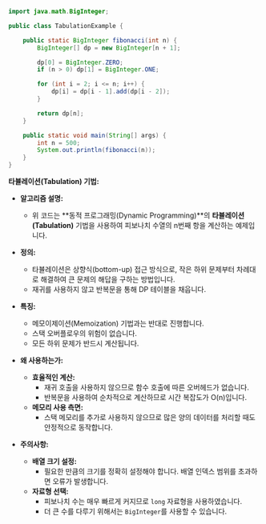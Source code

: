 ```Java
import java.math.BigInteger;

public class TabulationExample {

    public static BigInteger fibonacci(int n) {
        BigInteger[] dp = new BigInteger[n + 1];

        dp[0] = BigInteger.ZERO;
        if (n > 0) dp[1] = BigInteger.ONE;

        for (int i = 2; i <= n; i++) {
            dp[i] = dp[i - 1].add(dp[i - 2]);
        }

        return dp[n];
    }

    public static void main(String[] args) {
        int n = 500;
        System.out.println(fibonacci(n));
    }
}

```
**타뷸레이션(Tabulation) 기법:**
- **알고리즘 설명:**
	- 위 코드는 **동적 프로그래밍(Dynamic Programming)**의 **타뷸레이션(Tabulation)** 기법을 사용하여 피보나치 수열의 n번째 항을 계산하는 예제입니다.
- **정의:**
    
    - 타뷸레이션은 상향식(bottom-up) 접근 방식으로, 작은 하위 문제부터 차례대로 해결하여 큰 문제의 해답을 구하는 방법입니다.
    - 재귀를 사용하지 않고 반복문을 통해 DP 테이블을 채웁니다.
- **특징:**
    - 메모이제이션(Memoization) 기법과는 반대로 진행합니다.
    - 스택 오버플로우의 위험이 없습니다.
    - 모든 하위 문제가 반드시 계산됩니다.
- **왜 사용하는가:**

	- **효율적인 계산:**
	    - 재귀 호출을 사용하지 않으므로 함수 호출에 따른 오버헤드가 없습니다.
	    - 반복문을 사용하여 순차적으로 계산하므로 시간 복잡도가 O(n)입니다.
	- **메모리 사용 측면:**
	    - 스택 메모리를 추가로 사용하지 않으므로 많은 양의 데이터를 처리할 때도 안정적으로 동작합니다.
- **주의사항:**
	- **배열 크기 설정:**
	    - 필요한 만큼의 크기를 정확히 설정해야 합니다. 배열 인덱스 범위를 초과하면 오류가 발생합니다.
	- **자료형 선택:**
	    - 피보나치 수는 매우 빠르게 커지므로 `long` 자료형을 사용하였습니다.
	    - 더 큰 수를 다루기 위해서는 `BigInteger`를 사용할 수 있습니다.
